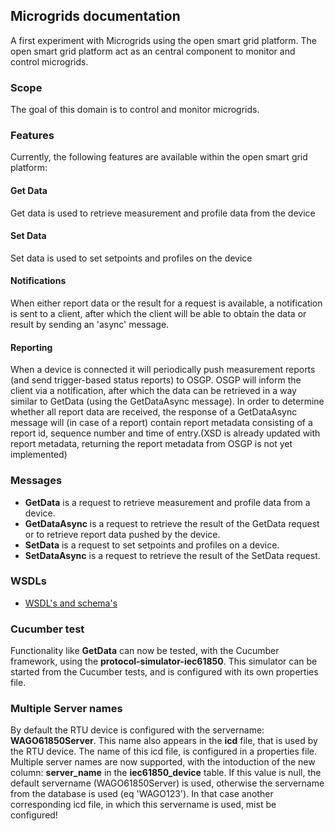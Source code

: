 ## Microgrids documentation

A first experiment with Microgrids using the open smart grid platform.
The open smart grid platform act as an central component to monitor and control microgrids.

### Scope
The goal of this domain is to control and monitor microgrids.

### Features
Currently, the following features are available within the open smart grid platform:

#### Get Data
Get data is used to retrieve measurement and profile data from the device

#### Set Data
Set data is used to set setpoints and profiles on the device

#### Notifications
When either report data or the result for a request is available, a notification is sent to a client,
after which the client will be able to obtain the data or result by sending an 'async' message.

#### Reporting
When a device is connected it will periodically push measurement reports (and send trigger-based status reports) to OSGP. OSGP will inform the client via a notification, after which the data can be retrieved in a way similar to GetData (using the GetDataAsync message).
In order to determine whether all report data are received, the response of a GetDataAsync message will (in case of a report) contain report metadata consisting of a report id, sequence number and time of entry.(XSD is already updated with report metadata, returning the report metadata from OSGP is not yet implemented)

### Messages

- **GetData** is a request to retrieve measurement and profile data from a device.
- **GetDataAsync** is a request to retrieve the result of the GetData request or to retrieve report data pushed by the device.
- **SetData** is a request to set setpoints and profiles on a device.
- **SetDataAsync** is a request to retrieve the result of the SetData request.

### WSDLs

* [WSDL's and schema's](https://github.com/OSGP/Shared/tree/development/osgp-ws-microgrids/src/main/resources)

### Cucumber test
Functionality like **GetData** can now be tested, with the Cucumber framework, using the **protocol-simulator-iec61850**. This simulator can be started from the Cucumber tests, and is configured with its own properties file.

### Multiple Server names
By default the RTU device is configured with the servername: **WAGO61850Server**. This name also appears in the **icd** file, that is used by the RTU device. The name of this icd file, is configured in a properties file. Multiple server names are now supported, with the intoduction of the new column: **server_name** in the **iec61850_device** table. If this value is null, 
the default servername (WAGO61850Server) is used, otherwise the servername from the database is used (eq 'WAGO123'). In that case another corresponding icd file, in which this servername is used, mist be configured! 


